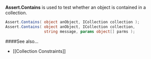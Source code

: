 <b>Assert.Contains</b> is used to test whether an object is contained in a
collection.

```C#
Assert.Contains( object anObject, ICollection collection );
Assert.Contains( object anObject, ICollection collection,
                 string message, params object[] parms );
```

####See also...
 * [[Collection Constraints]]